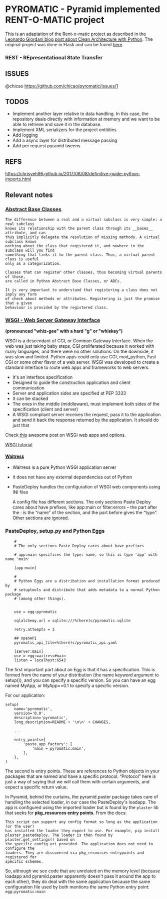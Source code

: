 # PYROMATIC - Pyramid implemented RENT-O-MATIC project

This is an adaptation of the Rent-o-matic project as described in the
[Leonardo Giordani blog post about Clean Architecture with Python](http://blog.thedigitalcatonline.com/blog/2016/11/14/clean-architectures-in-python-a-step-by-step-example/).
The original project was done in Flask and can be found [here](https://github.com/lgiordani/rentomatic).

### REST - REpresentational State Transfer


## ISSUES

@chicao https://github.com/chicao/pyromatic/issues/1

## TODOS

* Implement another layer relative to data handling. In this case, the repository
  deals directly with information at memory and we want to be able to retrieve and
  save it in the database.
* Implement XML serializers for the project entitities
* Add logging
* Add a async layer for distributed message passing
* Add per request pyramid tweens

<!-- https://docs.pylonsproject.org/projects/pyramid/en/latest/narr/advanced-features.html?highlight=Response -->

## REFS

https://chrisyeh96.github.io/2017/08/08/definitive-guide-python-imports.html


## Relevant notes


### [Abstract Base Classes](http://blog.thedigitalcatonline.com/blog/2016/04/03/abstract-base-classes-in-python/)
    The difference between a real and a virtual subclass is very simple: a real subclass 
    knows its relationship with the parent class through its __bases__ attribute, and can 
    thus implicitly delegate the resolution of missing methods. A virtual subclass knows 
    nothing about the class that registered it, and nowhere in the subclass will you find
    something that links it to the parent class. Thus, a virtual parent class is useful 
    only as a categorization.
    
    Classes that can register other classes, thus becoming virtual parents of those, 
    are called in Python Abstract Base Classes, or ABCs.
    
    It is very important to understand that registering a class does not imply any form 
    of check about methods or attributes. Registering is just the promise that a given
    behaviour is provided by the registered class.

### [WSGI - Web Server Gateway Interface](https://www.python.org/dev/peps/pep-3333/)

**(pronounced "whiz-gee" with a hard "g" or "whiskey")**

WSGI is a descendant of CGI, or Common Gateway Interface. When the web was just taking
baby steps, CGI proliferated because it worked with many languages, and there were no
other solutions. On the downside, it was slow and limited. Python apps could only use
CGI, mod_python, Fast CGI or some other flavor of a web server. WSGI was developed to
create a standard interface to route web apps and frameworks to web servers.

* It's an interface specification
* Designed to guide the construction application and client communication
* Server and application sides are specified at PEP 3333
* It can be stacked
* The ones in the middle (middleware), must implement both sides of the specification (client and server)
* A WSGI compliant server receives the request, pass it to the application and send it back the response returned by the application. It should do just that


Check [this](https://blog.appdynamics.com/engineering/an-introduction-to-python-wsgi-servers-part-1/) awesome post on WSGI web apps and options.


[WSGI tutorial](http://wsgi.tutorial.codepoint.net/)

#### [Waitress](https://docs.pylonsproject.org/projects/waitress/en/latest/)

* Waitress is a pure Python WSGI application server
* It does not have any external dependencies out of Python
* PasteDeploy handles the configuration of WSGI web components using INI files

    A config file has different sections. The only sections Paste Deploy cares 
    about have prefixes, like app:main or filter:errors – the part after the : 
    is the “name” of the section, and the part before gives the “type”. Other
    sections are ignored.

### PasteDeploy, setup.py and Python Eggs

```
    #
    # The only sections Paste Deploy cares about have prefixes

    # app:main specifices the type: name, so this is type 'app' with name 'main'

    [app:main]

    #
    # Python Eggs are a distribution and installation format produced by
    # setuptools and distribute that adds metadata to a normal Python package
    # (among other things).


    use = egg:pyromatic

    sqlalchemy.url = sqlite:///%(here)s/pyromatic.sqlite

    retry.attempts = 3

    ## OpenAPI
    pyromatic_api_file=%(here)s/pyromatic_api.yaml

    [server:main]
    use = egg:waitress#main
    listen = localhost:6543

```

The first important part about an Egg is that it has a specification. This is
formed from the name of your distribution (the name keyword argument to setup()),
and you can specify a specific version. So you can have an egg named MyApp, or
MyApp==0.1 to specify a specific version.

For our application:

```
setup(
    name='pyromatic',
    version='0.0',
    description='pyromatic',
    long_description=README + '\n\n' + CHANGES,

    ...

    entry_points={
        'paste.app_factory': [
            'main = pyromatic:main',
        ],
    },
)

```

The second is entry points. These are references to Python objects in your
packages that are named and have a specific protocol. “Protocol” here is just a
way of saying that we will call them with certain arguments, and expect a
specific return value.

In Pyramid, behind the curtains, the pyramid.paster package takes care of handling
the selected loader, in our case the PasteDeploy's loadapp. The app is configured
using the imported loader but is found by the `plaster` lib that seeks for
**pkg_resources entry points**. From the docs:

    This script can support any config format so long as the application (or the user)
    has installed the loader they expect to use. For example, pip install
    plaster_pastedeploy. The loader is then found by plaster.get_settings() based on
    the specific config uri provided. The application does not need to configure the
    loaders. They are discovered via pkg_resources entrypoints and registered for
    specific schemes.

So, although we see code that are unrelated on the memory level (because loadapp and
pyramid.paster apparently doesn't pass it around the app to each other), they do
deal with the same application because the same configuration file  used by both
mentions the same Python entry point: `egg:pyromatic:main`